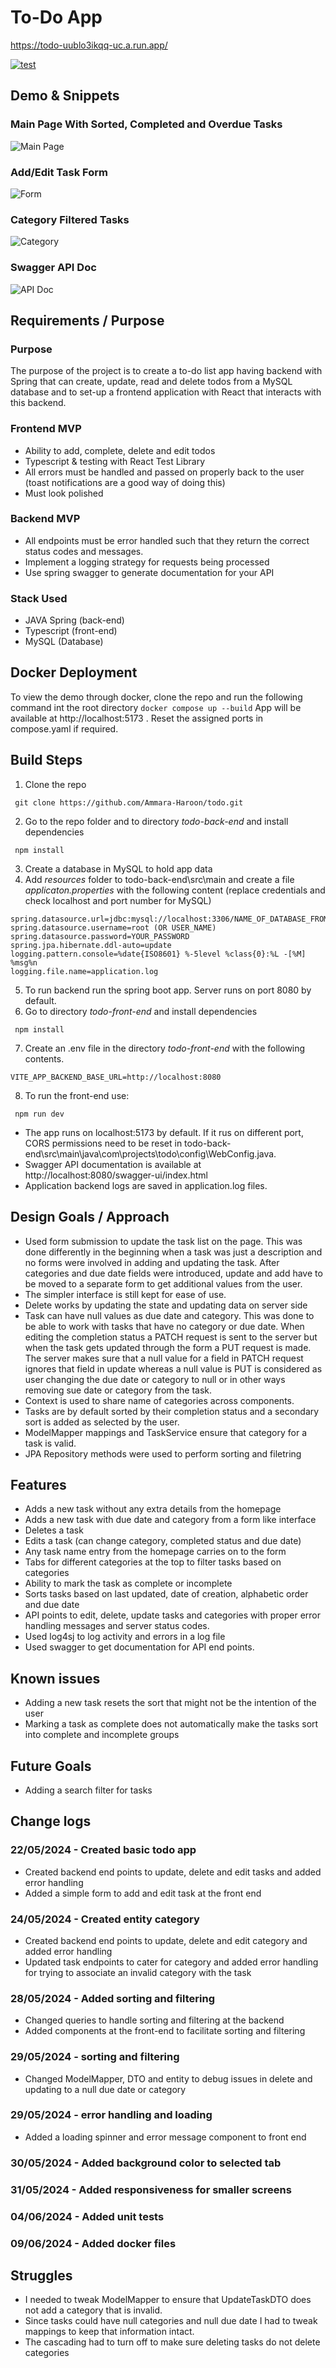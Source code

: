 # To-Do App

https://todo-uublo3ikqq-uc.a.run.app/

[![test](https://github.com/Ammara-Haroon/todo/actions/workflows/main.yml/badge.svg)](https://github.com/Ammara-Haroon/todo/actions/workflows/main.yml)

## Demo & Snippets

### Main Page With Sorted, Completed and Overdue Tasks

![Main Page](image-7.png)

### Add/Edit Task Form

![Form](image-1.png)

### Category Filtered Tasks

![Category](image-8.png)

### Swagger API Doc

![API Doc](image-4.png)

## Requirements / Purpose

### Purpose

The purpose of the project is to create a to-do list app having backend with Spring that can create, update, read and delete todos from a MySQL database and to set-up a frontend application with React that interacts with this backend.

### Frontend MVP

- Ability to add, complete, delete and edit todos
- Typescript & testing with React Test Library
- All errors must be handled and passed on properly back to the user (toast notifications are a good way of doing this)
- Must look polished

### Backend MVP

- All endpoints must be error handled such that they return the correct status codes and messages.
- Implement a logging strategy for requests being processed
- Use spring swagger to generate documentation for your API

### Stack Used

- JAVA Spring (back-end)
- Typescript (front-end)
- MySQL (Database)

## Docker Deployment

To view the demo through docker, clone the repo and run the following command int the root directory
`docker compose up --build`
App will be available at http://localhost:5173 . Reset the assigned ports in compose.yaml if required.

## Build Steps

1. Clone the repo

` git clone https://github.com/Ammara-Haroon/todo.git`

2. Go to the repo folder and to directory _todo-back-end_ and install dependencies

` npm install`

3. Create a database in MySQL to hold app data
4. Add _resources_ folder to todo-back-end\src\main and create a file _applicaton.properties_ with the following content (replace credentials and check localhost and port number for MySQL)

```spring.application.name=todo
spring.datasource.url=jdbc:mysql://localhost:3306/NAME_OF_DATABASE_FROM_PREVIOUS_STEP
spring.datasource.username=root (OR USER_NAME)
spring.datasource.password=YOUR_PASSWORD
spring.jpa.hibernate.ddl-auto=update
logging.pattern.console=%date{ISO8601} %-5level %class{0}:%L -[%M] %msg%n
logging.file.name=application.log
```

5. To run backend run the spring boot app. Server runs on port 8080 by default.
6. Go to directory _todo-front-end_ and install dependencies

` npm install`

7. Create an .env file in the directory _todo-front-end_ with the following contents.

`VITE_APP_BACKEND_BASE_URL=http://localhost:8080`

8. To run the front-end use:

` npm run dev`

- The app runs on localhost:5173 by default. If it rus on different port, CORS permissions need to be reset in todo-back-end\src\main\java\com\projects\todo\config\WebConfig.java.
- Swagger API documentation is available at http://localhost:8080/swagger-ui/index.html
- Application backend logs are saved in application.log files.

## Design Goals / Approach

- Used form submission to update the task list on the page. This was done differently in the beginning when a task was just a description and no forms were involved in adding and updating the task. After categories and due date fields were introduced, update and add have to be moved to a separate form to get additional values from the user.
- The simpler interface is still kept for ease of use.
- Delete works by updating the state and updating data on server side
- Task can have null values as due date and category. This was done to be able to work with tasks that have no category or due date. When editing the completion status a PATCH request is sent to the server but when the task gets updated through the form a PUT request is made. The server makes sure that a null value for a field in PATCH request ignores that field in update whereas a null value is PUT is considered as user changing the due date or category to null or in other ways removing sue date or category from the task.
- Context is used to share name of categories across components.
- Tasks are by default sorted by their completion status and a secondary sort is added as selected by the user.
- ModelMapper mappings and TaskService ensure that category for a task is valid.
- JPA Repository methods were used to perform sorting and filetring

## Features

- Adds a new task without any extra details from the homepage
- Adds a new task with due date and category from a form like interface
- Deletes a task
- Edits a task (can change category, completed status and due date)
- Any task name entry from the homepage carries on to the form
- Tabs for different categories at the top to filter tasks based on categories
- Ability to mark the task as complete or incomplete
- Sorts tasks based on last updated, date of creation, alphabetic order and due date
- API points to edit, delete, update tasks and categories with proper error handling messages and server status codes.
- Used log4sj to log activity and errors in a log file
- Used swagger to get documentation for API end points.

## Known issues

- Adding a new task resets the sort that might not be the intention of the user
- Marking a task as complete does not automatically make the tasks sort into complete and incomplete groups

## Future Goals

- Adding a search filter for tasks

## Change logs

### 22/05/2024 - Created basic todo app

- Created backend end points to update, delete and edit tasks and added error handling
- Added a simple form to add and edit task at the front end

### 24/05/2024 - Created entity category

- Created backend end points to update, delete and edit category and added error handling
- Updated task endpoints to cater for category and added error handling for trying to associate an invalid category with the task

### 28/05/2024 - Added sorting and filtering

- Changed queries to handle sorting and filtering at the backend
- Added components at the front-end to facilitate sorting and filtering

### 29/05/2024 - sorting and filtering

- Changed ModelMapper, DTO and entity to debug issues in delete and updating to a null due date or category

### 29/05/2024 - error handling and loading

- Added a loading spinner and error message component to front end

### 30/05/2024 - Added background color to selected tab

### 31/05/2024 - Added responsiveness for smaller screens

### 04/06/2024 - Added unit tests

### 09/06/2024 - Added docker files

## Struggles

- I needed to tweak ModelMapper to ensure that UpdateTaskDTO does not add a category that is invalid.
- Since tasks could have null categories and null due date I had to tweak mappings to keep that information intact.
- The cascading had to turn off to make sure deleting tasks do not delete categories
